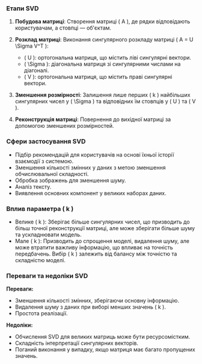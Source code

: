 ### Етапи SVD

1. **Побудова матриці**: Створення матриці \( A \), де рядки відповідають користувачам, а стовпці — об'єктам.

2. **Розклад матриці**: Виконання сингулярного розкладу матриці \( A = U \Sigma V^T \):
   - \( U \): ортогональна матриця, що містить ліві сингулярні вектори.
   - \( \Sigma \): діагональна матриця зі сингулярними числами на діагоналі.
   - \( V \): ортогональна матриця, що містить праві сингулярні вектори.

3. **Зменшення розмірності**: Залишення лише перших \( k \) найбільших сингулярних чисел у \( \Sigma \) та відповідних їм стовпців у \( U \) та \( V \).

4. **Реконструкція матриці**: Повернення до вихідної матриці за допомогою зменшених розмірностей.

### Сфери застосування SVD

- Підбір рекомендацій для користувачів на основі їхньої історії взаємодії з системою.
- Зменшення кількості змінних у даних з метою зменшення обчислювальної складності.
- Обробка зображень для зменшення шуму.
- Аналіз тексту.
- Виявлення основних компонент у великих наборах даних.

### Вплив параметра \( k \)

- Велике \( k \): Зберігає більше сингулярних чисел, що призводить до більш точної реконструкції матриці, але може зберігати більше шуму та ускладнювати модель.
- Мале \( k \): Призводить до спрощення моделі, видалення шуму, але може втратити важливу інформацію, що впливає на точність передбачень. Вибір \( k \) залежить від балансу між точністю та складністю моделі.

### Переваги та недоліки SVD

**Переваги:**
- Зменшення кількості змінних, зберігаючи основну інформацію.
- Видалення шуму з даних при виборі менших значень \( k \).
- Простота реалізації.

**Недоліки:**
- Обчислення SVD для великих матриць може бути ресурсомістким.
- Складність інтерпретації сингулярних векторів.
- Поганий виконання у випадку, якщо матриця має багато пропущених значень.
